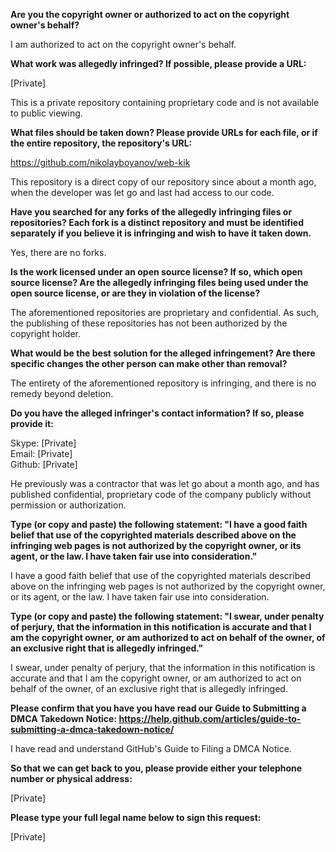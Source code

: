 __Are you the copyright owner or authorized to act on the copyright owner's behalf?__

I am authorized to act on the copyright owner's behalf.

__What work was allegedly infringed? If possible, please provide a URL:__

[Private]

This is a private repository containing proprietary code and is not available to public viewing.

__What files should be taken down? Please provide URLs for each file, or if the entire repository, the repository's URL:__

https://github.com/nikolayboyanov/web-kik

This repository is a direct copy of our repository since about a month ago, when the developer was let go and last had access to our code.

__Have you searched for any forks of the allegedly infringing files or repositories? Each fork is a distinct repository and must be identified separately if you believe it is infringing and wish to have it taken down.__

Yes, there are no forks.

__Is the work licensed under an open source license? If so, which open source license? Are the allegedly infringing files being used under the open source license, or are they in violation of the license?__

The aforementioned repositories are proprietary and confidential. As such, the publishing of these repositories has not been authorized by the copyright holder.

__What would be the best solution for the alleged infringement? Are there specific changes the other person can make other than removal?__

The entirety of the aforementioned repository is infringing, and there is no remedy beyond deletion.

__Do you have the alleged infringer's contact information? If so, please provide it:__

Skype: [Private]  
Email: [Private]  
Github: [Private]

He previously was a contractor that was let go about a month ago, and has published confidential, proprietary code of the company publicly without permission or authorization.

__Type (or copy and paste) the following statement: "I have a good faith belief that use of the copyrighted materials described above on the infringing web pages is not authorized by the copyright owner, or its agent, or the law. I have taken fair use into consideration."__

I have a good faith belief that use of the copyrighted materials described above on the infringing web pages is not authorized by the copyright owner, or its agent, or the law. I have taken fair use into consideration.

__Type (or copy and paste) the following statement: "I swear, under penalty of perjury, that the information in this notification is accurate and that I am the copyright owner, or am authorized to act on behalf of the owner, of an exclusive right that is allegedly infringed."__

I swear, under penalty of perjury, that the information in this notification is accurate and that I am the copyright owner, or am authorized to act on behalf of the owner, of an exclusive right that is allegedly infringed.

__Please confirm that you have you have read our Guide to Submitting a DMCA Takedown Notice: https://help.github.com/articles/guide-to-submitting-a-dmca-takedown-notice/__

I have read and understand GitHub's Guide to Filing a DMCA Notice.

__So that we can get back to you, please provide either your telephone number or physical address:__

[Private]

__Please type your full legal name below to sign this request:__

[Private]

